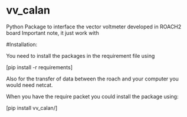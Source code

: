 # vv_calan
Python Package to interface the vector voltmeter developed in ROACH2 board
Important note, it just work with 

#Installation:

You need to install the packages in the requirement file using

[pip install -r requirements]

Also for the transfer of data between the roach and your computer you would need netcat.

When you have the require packet you could install the package using:

[pip install vv_calan/]


